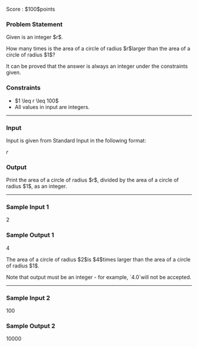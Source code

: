 
<div>

<span>

<span>

<p>
Score : $100$points
</p>

<div>

<section>

### **Problem Statement**

<p>
Given is an integer $r$.
</p>

<p>
How many times is the area of a circle of radius $r$larger than the area of a circle of radius $1$?
</p>

<p>
It can be proved that the answer is always an integer under the constraints given.
</p>

</section>

</div>

<div>

<section>

### **Constraints**

<ul>

<li>
$1 \leq r \leq 100$
</li>

<li>
All values in input are integers.
</li>

</ul>

</section>

</div>

---

<div>

<div>

<section>

### **Input**

<p>
Input is given from Standard Input in the following format:
</p>

<div>

$r$
</div>

</section>

</div>

<div>

<section>

### **Output**

<p>
Print the area of a circle of radius $r$, divided by the area of a circle of radius $1$, as an integer.
</p>

</section>

</div>

</div>

---

<div>

<section>

### **Sample Input 1**

<div>

2

</div>

</section>

</div>

<div>

<section>

### **Sample Output 1**

<div>

4

</div>

<p>
The area of a circle of radius $2$is $4$times larger than the area of a circle of radius $1$.
</p>

<p>
Note that output must be an integer - for example, `4.0`will not be accepted.
</p>

</section>

</div>

---

<div>

<section>

### **Sample Input 2**

<div>

100

</div>

</section>

</div>

<div>

<section>

### **Sample Output 2**

<div>

10000

</div>

</section>

</div>

</span>

</span>

</div>
